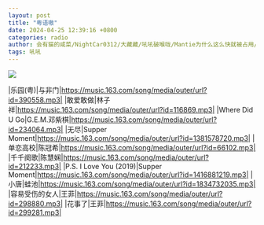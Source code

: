 ```yaml
---
layout: post
title: "粤语嗷"
date: 2024-04-25 12:39:16 +0800
categories: radio
author: 会有猫的咸菜/NightCar0312/大藏藏/吼吼破喉咙/Mantie为什么这么快就被占用/-ccrystal_
tags: 吼吼
---
```

![]({{site.baseurl}}/images/cover_20240425.jpg)

|乐园(粤)|与非门|https://music.163.com/song/media/outer/url?id=390558.mp3|
|敢爱敢做|林子祥|https://music.163.com/song/media/outer/url?id=116869.mp3|
|Where Did U Go|G.E.M.邓紫棋|https://music.163.com/song/media/outer/url?id=234064.mp3|
|无尽|Supper Moment|https://music.163.com/song/media/outer/url?id=1381578720.mp3|
|单恋高校|陈冠希|https://music.163.com/song/media/outer/url?id=66102.mp3|
|千千阕歌|陈慧娴|https://music.163.com/song/media/outer/url?id=212233.mp3|
|P.S. I Love You (2019)|Supper Moment|https://music.163.com/song/media/outer/url?id=1416881219.mp3|
|小唐|蛙池|https://music.163.com/song/media/outer/url?id=1834732035.mp3|
|容易受伤的女人|王菲|https://music.163.com/song/media/outer/url?id=298880.mp3|
|花事了|王菲|https://music.163.com/song/media/outer/url?id=299281.mp3|

